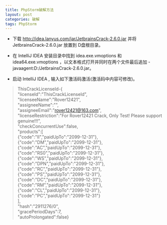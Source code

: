 ```yaml
---
title: PhpStorm破解方法
layout: post
categories: 破解
tags: PhpStorm
---
```

* 下载 http://idea.lanyus.com/jar/JetbrainsCrack-2.6.0.jar 并将 JetbrainsCrack-2.6.0.jar 放置到 D盘根目录。

* 在 IntelliJ IDEA 安装目录中找到 idea.exe.vmoptions 和 idea64.exe.vmoptions ，以文本格式打开并同时在两个文件最后追加 -javaagent:D:/JetbrainsCrack-2.6.0.jar。

* 启动 IntelliJ IDEA , 输入如下激活码激活(激活码中内容可修改)。

    

> ThisCrackLicenseId-{  
>     "licenseId":"ThisCrackLicenseId",  
>     "licenseeName":"Rover12421",  
>     "assigneeName":"",  
>     "assigneeEmail":"rover12421@163.com",  
>     "licenseRestriction":"For Rover12421 Crack, Only Test! Please support genuine!!!",  
>     "checkConcurrentUse":false,  
>     "products":[  
>     {"code":"II","paidUpTo":"2099-12-31"},  
>     {"code":"DM","paidUpTo":"2099-12-31"},  
>     {"code":"AC","paidUpTo":"2099-12-31"},  
>     {"code":"RS0","paidUpTo":"2099-12-31"},  
>     {"code":"WS","paidUpTo":"2099-12-31"},  
>     {"code":"DPN","paidUpTo":"2099-12-31"},  
>     {"code":"RC","paidUpTo":"2099-12-31"},  
>     {"code":"PS","paidUpTo":"2099-12-31"},  
>     {"code":"DC","paidUpTo":"2099-12-31"},  
>     {"code":"RM","paidUpTo":"2099-12-31"},  
>     {"code":"CL","paidUpTo":"2099-12-31"},  
>     {"code":"PC","paidUpTo":"2099-12-31"}  
>     ],  
>     "hash":"2911276/0",  
>     "gracePeriodDays":7,  
>     "autoProlongated":false}  